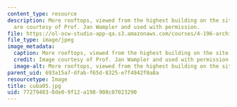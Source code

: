 ```yaml
---
content_type: resource
description: More rooftops, viewed from the highest building on the site. All images
  are courtesy of Prof. Jan Wampler and used with permission.
file: https://ol-ocw-studio-app-qa.s3.amazonaws.com/courses/4-196-architecture-design-level-ii-cuba-studio-spring-2004/772794830de09f12a198908c07023290_cuba05.jpg
file_type: image/jpeg
image_metadata:
  caption: More rooftops, viewed from the highest building on the site.
  credit: Image courtesy of Prof. Jan Wampler and used with permission.
  image-alt: More rooftops, viewed from the highest building on the site.
parent_uid: 693a15a7-dfab-f65d-8325-e7f4942f0a8a
resourcetype: Image
title: cuba05.jpg
uid: 77279483-0de0-9f12-a198-908c07023290
---
```

